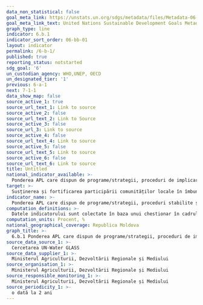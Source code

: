 ```yaml
---
data_non_statistical: false
goal_meta_link: https://unstats.un.org/sdgs/metadata/files/Metadata-06-0B-01.pdf
goal_meta_link_text: United Nations Sustainable Development Goals Metadata (pdf 428kB)
graph_type: line
indicator: 6.b.1
indicator_sort_order: 06-bb-01
layout: indicator
permalink: /6-b-1/
published: true
reporting_status: notstarted
sdg_goal: '6'
un_custodian_agency: WHO,UNEP, OECD
un_designated_tier: '1'
previous: 6-a-1
next: 7-1-1
data_show_map: false
source_active_1: true
source_url_text_1: Link to source
source_active_2: false
source_url_text_2: Link to Source
source_active_3: false
source_url_3: Link to source
source_active_4: false
source_url_text_4: Link to source
source_active_5: false
source_url_text_5: Link to source
source_active_6: false
source_url_text_6: Link to source
title: Untitled
national_indicator_available: >-
  Ponderea APL care dispun de programe/strategii, proceduri de implicare a comunității în managementul apei și a sanitației
target: >-
  Susținerea și fortificarea participării comunităților locale în îmbunătățirea managementului apei și sanitației.
indicator_name: >-
  Ponderea APL care dispun de programe/strategii, proceduri stabilite și operaționale de implicare a comunității în managementul apei și a sanitației
computation_definitions: >-
  Datele indicatorului sunt colectate în baza unui chestionar în cadrul Cercetării UN-Water Evaluarea și Analiza Globală a Sanitației și Apei-Potabile (GLASS). Datele colectate sunt despre: guvernare, monitorizare, resurse umane, și financiare în domeniul (WASH) apă, sanitație și igienă .
computation_units: Procent, %
national_geographical_coverage: Republica Moldova
graph_title: >-
  6.b.1 Ponderea APL care dispun de programe/strategii, proceduri de implicare a comunității în managementul apei și a sanitației
source_data_source_1: >-
  Cercetarea UN-Water GLASS
source_data_supplier_1: >-
  Ministerul Agriculturii, Dezvoltării Regionale și Mediului
source_organisation_1: >-
  Ministerul Agriculturii, Dezvoltării Regionale și Mediului
source_responsible_monitoring_1: >-
  Ministerul Agriculturii, Dezvoltării Regionale și Mediului
source_periodicity_1: >-
  o dată la 2 ani
---
```

